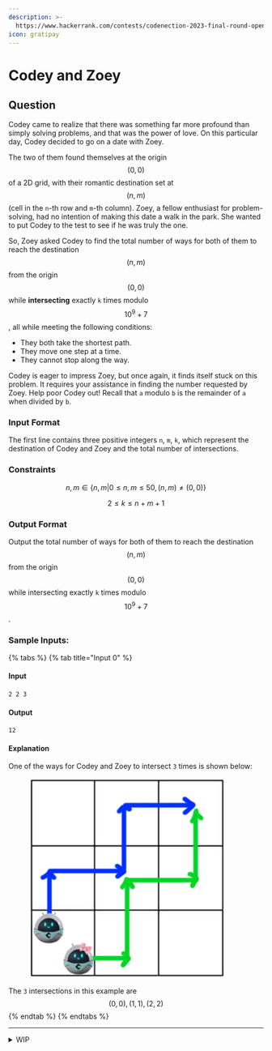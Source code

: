 ```yaml
---
description: >-
  https://www.hackerrank.com/contests/codenection-2023-final-round-open-category/challenges/cn-c18
icon: gratipay
---
```


# Codey and Zoey

## Question

Codey came to realize that there was something far more profound than simply solving problems, and that was the power of love. On this particular day, Codey decided to go on a date with Zoey.

The two of them found themselves at the origin $$(0,0)$$ of a 2D grid, with their romantic destination set at $$(n,m)$$ (cell in the `n`-th row and `m`-th column). Zoey, a fellow enthusiast for problem-solving, had no intention of making this date a walk in the park. She wanted to put Codey to the test to see if he was truly the one.

So, Zoey asked Codey to find the total number of ways for both of them to reach the destination $$(n,m)$$ from the origin $$(0,0)$$ while **intersecting** exactly `k` times modulo $$10^9 + 7$$, all while meeting the following conditions:

* They both take the shortest path.
* They move one step at a time.
* They cannot stop along the way.

Codey is eager to impress Zoey, but once again, it finds itself stuck on this problem. It requires your assistance in finding the number requested by Zoey. Help poor Codey out! Recall that `a` modulo `b` is the remainder of `a` when divided by `b`.

### Input Format

The first line contains three positive integers `n`, `m`, `k`, which represent the destination of Codey and Zoey and the total number of intersections.

### Constraints

$$
n, m \in \{n, m | 0 \le n, m \le 50, (n, m) \ne (0,0)\}
$$

$$
2 \le k \le n + m+1
$$

### Output Format

Output the total number of ways for both of them to reach the destination $$(n,m)$$ from the origin $$(0,0)$$ while intersecting exactly `k` times modulo $$10^9+7$$.

### Sample Inputs:

{% tabs %}
{% tab title="Input 0" %}
#### Input

```
2 2 3
```

#### Output

```
12
```

#### Explanation

One of the ways for Codey and Zoey to intersect `3` times is shown below:

<figure><img src="../../../.gitbook/assets/image (5).png" alt=""><figcaption></figcaption></figure>

The `3` intersections in this example are $$(0,0),(1,1),(2,2)$$
{% endtab %}
{% endtabs %}

***

<details>

<summary>WIP</summary>



</details>
